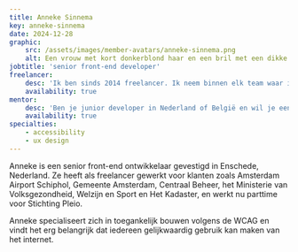 ```yaml
---
title: Anneke Sinnema
key: anneke-sinnema
date: 2024-12-28
graphic:
    src: /assets/images/member-avatars/anneke-sinnema.png
    alt: Een vrouw met kort donkerblond haar en een bril met een dikke rand zit in een park. Ze kijkt links over haar schouder.
jobtitle: 'senior front-end developer'
freelancer: 
    desc: 'Ik ben sinds 2014 freelancer. Ik neem binnen elk team waar ik in terecht kom mijn verantwoordelijkheid om het project tot een goed einde te brengen. Ik pak op wat gedaan moet worden en zie het als bonus als ik daarmee mijn directe collega kan ontlasten. Ik werk het liefst remote.'
    availability: true
mentor: 
    desc: 'Ben je junior developer in Nederland of België en wil je eens sparren over ons werk, of heb je een specifieke vraag? <a href="https://cal.com/anneke-sinnema/fronteers-chat">Plan zelf een afspraak met mij in</a> of <a href="mailto:mail@annekesinnema.nl">stuur me een mailtje</a>!'
    availability: true
specialties:
    - accessibility
    - ux design
---
```


Anneke is een senior front-end ontwikkelaar gevestigd in Enschede, Nederland. Ze heeft als freelancer gewerkt voor klanten zoals Amsterdam Airport Schiphol, Gemeente Amsterdam, Centraal Beheer, het Ministerie van Volksgezondheid, Welzijn en Sport en Het Kadaster, en werkt nu parttime voor Stichting Pleio.

Anneke specialiseert zich in toegankelijk bouwen volgens de WCAG en vindt het erg belangrijk dat iedereen gelijkwaardig gebruik kan maken van het internet. 

